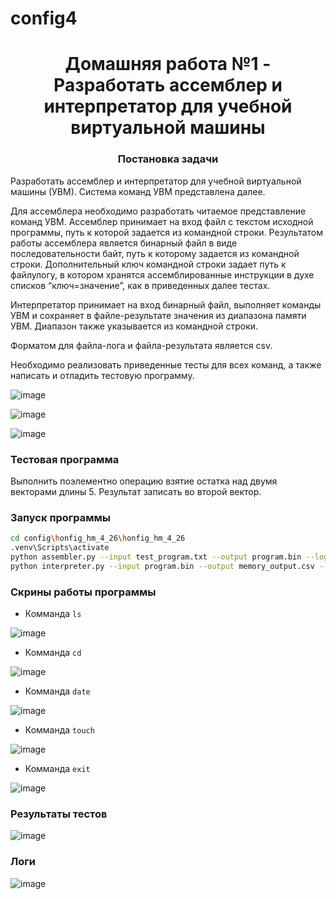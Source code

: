# config4
<h1 align="center">Домашняя работа №1 - Разработать ассемблер и интерпретатор для учебной виртуальной машины</a> 
<h3 align="center">Постановка задачи</h3>
  
Разработать ассемблер и интерпретатор для учебной виртуальной машины
(УВМ). Система команд УВМ представлена далее.

Для ассемблера необходимо разработать читаемое представление команд
УВМ. Ассемблер принимает на вход файл с текстом исходной программы, путь к
которой задается из командной строки. Результатом работы ассемблера является
бинарный файл в виде последовательности байт, путь к которому задается из
командной строки. Дополнительный ключ командной строки задает путь к файлулогу, в котором хранятся ассемблированные инструкции в духе списков
“ключ=значение”, как в приведенных далее тестах.

Интерпретатор принимает на вход бинарный файл, выполняет команды УВМ
и сохраняет в файле-результате значения из диапазона памяти УВМ. Диапазон
также указывается из командной строки.

Форматом для файла-лога и файла-результата является csv.

Необходимо реализовать приведенные тесты для всех команд, а также
написать и отладить тестовую программу.

![image](https://github.com/user-attachments/assets/0a35f57f-32b1-4706-b160-6c1b8631675d)

![image](https://github.com/user-attachments/assets/ffd72ac9-0b69-4b8c-ae55-d3e8d01a0ffd)

![image](https://github.com/user-attachments/assets/0cb93d17-a6fb-4a8d-82d3-313a599bec86)

### Тестовая программа

Выполнить поэлементно операцию взятие остатка над двумя векторами
длины 5. Результат записать во второй вектор.



### Запуск программы
```bash
cd config\honfig_hm_4_26\honfig_hm_4_26
.venv\Scripts\activate
python assembler.py --input test_program.txt --output program.bin --log output_log.txt
python interpreter.py --input program.bin --output memory_output.csv --memory 0 1023
```


### Скрины работы программы
- Комманда ``ls``
  
![image](https://github.com/user-attachments/assets/0b6c3c56-b466-4332-8f07-937806bb0c1a)



- Комманда ``cd``

![image](https://github.com/user-attachments/assets/3b5f1243-ac0b-4fe1-a110-9540963df162)



- Комманда ``date``

![image](https://github.com/user-attachments/assets/87253ac6-209f-4662-8815-c070ba416c5c)



- Комманда ``touch``

![image](https://github.com/user-attachments/assets/7db1a20c-5f08-4be6-a01a-e25b7c20a9ef)



- Комманда ``exit``

![image](https://github.com/user-attachments/assets/36ce3e15-3e37-48a8-acae-b7846d66781e)



### Результаты тестов

![image](https://github.com/user-attachments/assets/08ce80fe-a008-48ae-86be-c4bbccc79e2e)


### Логи

![image](https://github.com/user-attachments/assets/6dc079c5-2b07-4c63-b8d7-5d75a91b1d04)
